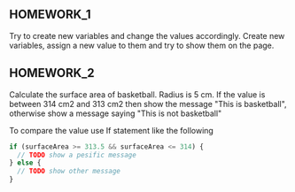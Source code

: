 ## HOMEWORK_1

Try to create new variables and change the values accordingly. Create new variables, assign a new value to them and try to show them on the page.

## HOMEWORK_2

Calculate the surface area of basketball. Radius is 5 cm. If the value is between 314 cm2 and 313 cm2 then show the message "This is basketball", otherwise show a message saying "This is not basketball"

To compare the value use If statement like the following

```js
if (surfaceArea >= 313.5 && surfaceArea <= 314) {
  // TODO show a pesific message
} else {
  // TODO show other message
}
```
